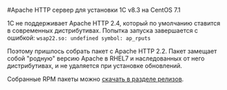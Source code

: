#Apache HTTP сервер для установки 1С v8.3 на CentOS 7.1

1С не поддерживает Apache HTTP 2.4, который по умолчанию ставится в современных дистрибутивах. Попытка запуска завершается с ошибкой: `wsap22.so: undefined symbol: ap_rputs`

Поэтому пришлось собрать пакет с Apache HTTP 2.2. Пакет замещает собой "родную" версию Apache в RHEL7 и наследованных от него дистрибутивах, и не удаляется при установке обновлений.

Собранные RPM пакеты можно [скачать в разделе релизов](https://github.com/urajio/RPMS-httpd-for-1c/releases).
